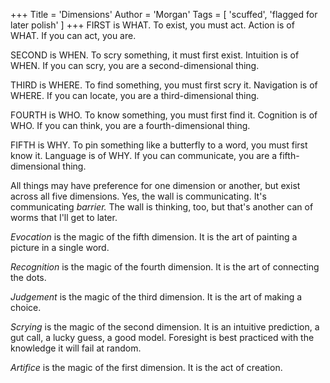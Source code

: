+++
Title = 'Dimensions'
Author = 'Morgan'
Tags = [ 'scuffed', 'flagged for later polish' ]
+++
FIRST is WHAT. To exist, you must act. Action is of WHAT. If you can act, you are.

SECOND is WHEN. To scry something, it must first exist. Intuition is of WHEN. If you can scry, you are a second-dimensional thing.

THIRD is WHERE. To find something, you must first scry it. Navigation is of WHERE. If you can locate, you are a third-dimensional thing.

FOURTH is WHO. To know something, you must first find it. Cognition is of WHO. If you can think, you are a fourth-dimensional thing.

FIFTH is WHY. To pin something like a butterfly to a word, you must first know it. Language is of WHY. If you can communicate, you are a fifth-dimensional thing.

All things may have preference for one dimension or another, but exist across all five dimensions. Yes, the wall is communicating. It's communicating _barrier._ The wall is thinking, too, but that's another can of worms that I'll get to later.

_Evocation_ is the magic of the fifth dimension. It is the art of painting a picture in a single word. 

_Recognition_ is the magic of the fourth dimension. It is the art of connecting the dots.

_Judgement_ is the magic of the third dimension. It is the art of making a choice.

_Scrying_ is the magic of the second dimension. It is an intuitive prediction, a gut call, a lucky guess, a good model. Foresight is best practiced with the knowledge it will fail at random.

_Artifice_ is the magic of the first dimension. It is the act of creation.
